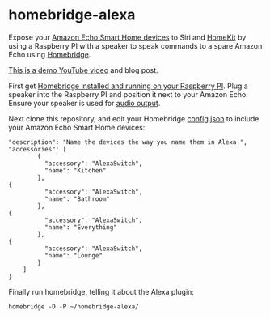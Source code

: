# homebridge-alexa

Expose your [Amazon Echo Smart Home devices](https://www.amazon.com/alexa-smart-home/b?node=13575751011) to Siri and [HomeKit](https://www.apple.com/lae/ios/home/) by using a Raspberry PI with a speaker to speak commands to a spare Amazon Echo using [Homebridge](https://github.com/nfarina/homebridge).

[This is a demo YouTube video](http://damianblog.com/2017/09/17/homekit-alexa/) and blog post.

First get [Homebridge installed and running on your Raspberry PI](https://github.com/nfarina/homebridge/wiki/Running-HomeBridge-on-a-Raspberry-Pi).  Plug a speaker into the Raspberry PI and position it next to your Amazon Echo.  Ensure your speaker is used for [audio output](https://www.raspberrypi.org/documentation/configuration/audio-config.md).

Next clone this repository, and edit your Homebridge [config.json](https://github.com/nfarina/homebridge/blob/master/config-sample.json) to include your Amazon Echo Smart Home devices:

```
"description": "Name the devices the way you name them in Alexa.",
"accessories": [
        {
          "accessory": "AlexaSwitch",
          "name": "Kitchen"
        },
{
          "accessory": "AlexaSwitch",
          "name": "Bathroom"
        },
{
          "accessory": "AlexaSwitch",
          "name": "Everything"
        },
{
          "accessory": "AlexaSwitch",
          "name": "Lounge"
        }
    ]
}
```

Finally run homebridge, telling it about the Alexa plugin:

```
homebridge -D -P ~/homebridge-alexa/
```

